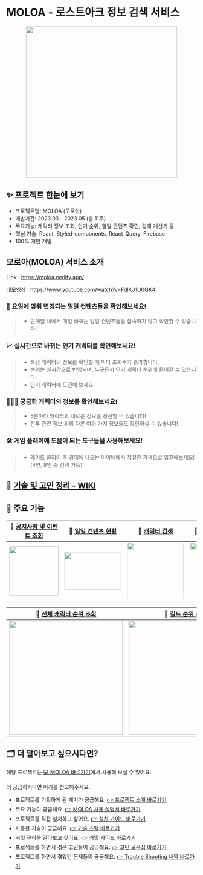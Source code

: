# MOLOA - 로스트아크 정보 검색 서비스

<div align='center'>

<img src='https://github.com/AkoIsCat/MOLOA/assets/109052469/a9da72d5-1fd5-4979-a667-c85dcbc45bf5' width='400' />

</div>

## ✨ 프로젝트 한눈에 보기
- 프로젝트명: MOLOA (모로아)
- 개발기간: 2023.03 - 2023.05 (총 11주)
- 주요기능: 캐릭터 정보 조회, 인기 순위, 일일 콘텐츠 확인, 경매 계산기 등
- 핵심 기술: React, Styled-components, React-Query, Firebase
- 100% 개인 개발


## 모로아(MOLOA) 서비스 소개

Link : https://moloa.netlify.app/

데모영상 : https://www.youtube.com/watch?v=FdlKJ1U0QK4

### 📅 요일에 맞춰 변경되는 일일 컨텐츠들을 확인해보세요!

> - 인게임 내에서 매일 바뀌는 일일 컨텐츠들을 접속하지 않고 확인할 수 있습니다!

### 📈 실시간으로 바뀌는 인기 캐릭터를 확인해보세요!

> - 특정 캐릭터의 정보를 확인할 때 마다 조회수가 증가합니다.
> - 순위는 실시간으로 반영되며, 누구든지 인기 캐릭터 순위에 들어갈 수 있습니다.
> - 인기 캐릭터에 도전해 보세요!

### 💁🏻‍♀️ 궁금한 캐릭터의 정보를 확인해보세요!

> - 5분마다 캐릭터의 새로운 정보를 갱신할 수 있습니다!
> - 전투 관련 정보 외의 다른 여러 가지 정보들도 확인하실 수 있습니다!

### 🛠 게임 플레이에 도움이 되는 도구들을 사용해보세요!

> - 레이드 클리어 후 경매에 나오는 아이템에서 적절한 가격으로 입찰해보세요! (4인, 8인 중 선택 가능)

## 📌 [기술 및 고민 정리 - WIKI](https://github.com/AkoIsCat/MOLOA/wiki)

## 📌 주요 기능

| 🔗 [공지사항 및 이벤트 조회](https://github.com/AkoIsCat/MOLOA/wiki/%F0%9F%92%A1-%EC%82%AC%EC%9A%A9-%EC%84%A4%EB%AA%85%EC%84%9C#%EA%B3%B5%EC%8B%9D-%EC%82%AC%EC%9D%B4%ED%8A%B8-%EA%B3%B5%EC%A7%80%EC%82%AC%ED%95%AD-%EB%B0%8F-%EC%9D%B4%EB%B2%A4%ED%8A%B8-%EC%A1%B0%ED%9A%8C) | 🔗 [일일 컨텐츠 현황](https://github.com/AkoIsCat/MOLOA/wiki/%F0%9F%92%A1-%EC%82%AC%EC%9A%A9-%EC%84%A4%EB%AA%85%EC%84%9C#%EC%9D%B8%EA%B2%8C%EC%9E%84-%EB%82%B4-%EC%9D%BC%EC%9D%BC-%EC%BB%A8%ED%85%90%EC%B8%A0-%ED%98%84%ED%99%A9) | 🔗 [캐릭터 검색](https://github.com/AkoIsCat/MOLOA/wiki/%F0%9F%92%A1-%EC%82%AC%EC%9A%A9-%EC%84%A4%EB%AA%85%EC%84%9C#%EC%BA%90%EB%A6%AD%ED%84%B0-%EA%B2%80%EC%83%89) | 🔗 [인기 캐릭터 조회](https://github.com/AkoIsCat/MOLOA/wiki/%F0%9F%92%A1-%EC%82%AC%EC%9A%A9-%EC%84%A4%EB%AA%85%EC%84%9C#%EC%9D%B8%EA%B8%B0-%EC%BA%90%EB%A6%AD%ED%84%B0-%EC%A1%B0%ED%9A%8C) |
| :---------------------------------------------------------------------------------------------------------------------------------------------------------------------------------------------------------------------------------------------------------------------------: | :-------------------------------------------------------------------------------------------------------------------------------------------------------------------------------------------------------------------------------: | :-----------------------------------------------------------------------------------------------------------------------------------------------------------------: | :-----------------------------------------------------------------------------------------------------------------------------------------------------------------------------------------: |
|                                                                               <img src='https://github.com/AkoIsCat/MOLOA/assets/109052469/8a50b044-6762-4b8b-9bba-760582db4700' width='130' />                                                                               |                                           <img src='https://user-images.githubusercontent.com/109052469/270338126-c6aeefd7-4922-4481-a840-a649af62a3fc.png' width='150' height='100' />                                           |                  <img src='https://user-images.githubusercontent.com/109052469/270331470-7a459136-2410-46b8-a4ad-bf37573f153a.png' width='150' />                   |                              <img src='https://user-images.githubusercontent.com/109052469/270310597-60e05380-802d-4333-a790-8b831f52ed58.png' width='150' />                               |

| 🔗 [전체 캐릭터 순위 조회](https://github.com/AkoIsCat/MOLOA/wiki/%F0%9F%92%A1-%EC%82%AC%EC%9A%A9-%EC%84%A4%EB%AA%85%EC%84%9C#%EC%A0%84%EC%B2%B4-%EC%BA%90%EB%A6%AD%ED%84%B0-%EC%88%9C%EC%9C%84-%EC%A1%B0%ED%9A%8C) | 🔗 [길드 순위 조회](https://github.com/AkoIsCat/MOLOA/wiki/%F0%9F%92%A1-%EC%82%AC%EC%9A%A9-%EC%84%A4%EB%AA%85%EC%84%9C#%EA%B8%B8%EB%93%9C-%EC%88%9C%EC%9C%84-%EC%A1%B0%ED%9A%8C) | 🔗 [경매 계산기](https://github.com/AkoIsCat/MOLOA/wiki/%F0%9F%92%A1-%EC%82%AC%EC%9A%A9-%EC%84%A4%EB%AA%85%EC%84%9C#%EA%B2%BD%EB%A7%A4-%EA%B3%84%EC%82%B0%EA%B8%B0) | 🔗 [캐릭터 정보 조회](https://github.com/AkoIsCat/MOLOA/wiki/%F0%9F%92%A1-%EC%82%AC%EC%9A%A9-%EC%84%A4%EB%AA%85%EC%84%9C#%ED%8A%B9%EC%A0%95-%EC%BA%90%EB%A6%AD%ED%84%B0%EC%9D%98-%EC%A0%95%EB%B3%B4-%EC%A1%B0%ED%9A%8C) |
| :-----------------------------------------------------------------------------------------------------------------------------------------------------------------------------------------------------------------: | :------------------------------------------------------------------------------------------------------------------------------------------------------------------------------: | :-----------------------------------------------------------------------------------------------------------------------------------------------------------------: | :---------------------------------------------------------------------------------------------------------------------------------------------------------------------------------------------------------------------: |
|                                          <img src='https://user-images.githubusercontent.com/109052469/241948968-29cc3930-a4eb-4ef0-9f58-6958188e221f.png' width='300' />                                           |                         <img src='https://user-images.githubusercontent.com/109052469/241953971-90be328a-f6be-480b-9386-216d4afa1e3b.png' width='300' />                         |                  <img src='https://user-images.githubusercontent.com/109052469/241949011-a9d4ee9a-4c5f-4c3d-a3a0-99c03e46220f.png' width='300' />                   |                                            <img src='https://user-images.githubusercontent.com/109052469/241956887-c690e586-f14e-48a9-b92b-f9922a5f33a5.png' width='300' />                                             |

## 🗂 더 알아보고 싶으시다면?

해당 프로젝트는 [💻 MOLOA 바로가기](https://moloa.netlify.app/)에서 사용해 보실 수 있어요.

더 궁금하시다면 아래를 참고해주세요.

- 프로젝트를 기획하게 된 계기가 궁금해요. [👉 프로젝트 소개 바로가기](https://github.com/AkoIsCat/MOLOA/wiki/%E2%9C%A8%ED%94%84%EB%A1%9C%EC%A0%9D%ED%8A%B8-%EC%86%8C%EA%B0%9C)
- 주요 기능이 궁금해요. [👉 MOLOA 사용 설명서 바로가기](https://github.com/AkoIsCat/MOLOA/wiki/%F0%9F%92%A1-%EC%82%AC%EC%9A%A9-%EC%84%A4%EB%AA%85%EC%84%9C)
- 프로젝트를 직접 설치하고 싶어요. [👉 설치 가이드 바로가기](https://github.com/AkoIsCat/MOLOA/wiki/%F0%9F%94%A6-%EC%84%A4%EC%B9%98-%EA%B0%80%EC%9D%B4%EB%93%9C)
- 사용한 기술이 궁금해요. [👉 기술 스택 바로가기](https://github.com/AkoIsCat/MOLOA/wiki/%F0%9F%97%82-%EA%B8%B0%EC%88%A0-%EC%8A%A4%ED%83%9D)
- 커밋 규칙을 알아보고 싶어요. [👉 커밋 가이드 바로가기](https://github.com/AkoIsCat/MOLOA/wiki/%F0%9F%93%9C-%EC%BB%A4%EB%B0%8B-%EA%B0%80%EC%9D%B4%EB%93%9C)
- 프로젝트를 하면서 겪은 고민들이 궁금해요. [👉 고민 모음집 바로가기](https://github.com/AkoIsCat/MOLOA/wiki/%F0%9F%A7%90-%EA%B3%A0%EB%AF%BC)
- 프로젝트를 하면서 겪었던 문제들이 궁금해요. [👉 Trouble Shooting 내역 바로가기](https://github.com/AkoIsCat/MOLOA/wiki/%E2%9A%BD-Trouble-Shooting)
